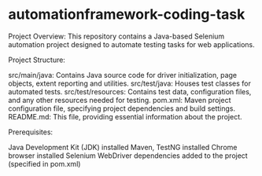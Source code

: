 # automationframework-coding-task

Project Overview:
This repository contains a Java-based Selenium automation project designed to automate testing tasks for web applications. 

Project Structure:

src/main/java: Contains Java source code for driver initialization, page objects, extent reporting and utilities.
src/test/java: Houses test classes for automated tests.
src/test/resources: Contains test data, configuration files, and any other resources needed for testing.
pom.xml: Maven project configuration file, specifying project dependencies and build settings.
README.md: This file, providing essential information about the project.

Prerequisites:

Java Development Kit (JDK) installed
Maven, TestNG installed
Chrome browser installed 
Selenium WebDriver dependencies added to the project (specified in pom.xml)

